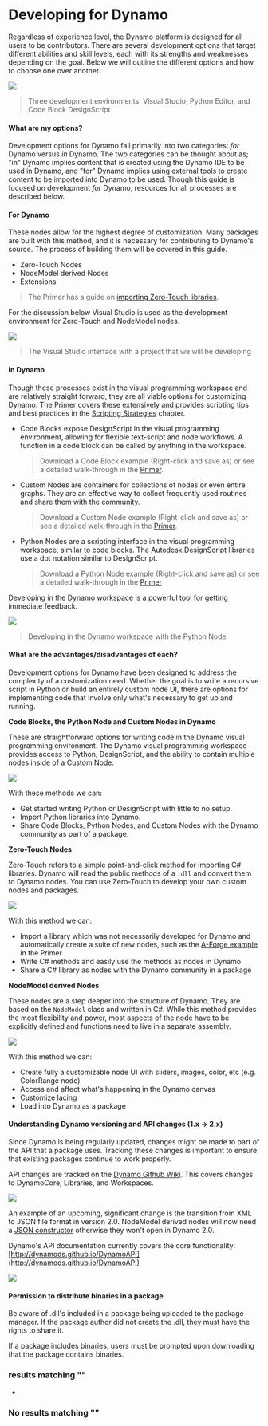 # Developing for Dynamo

Regardless of experience level, the Dynamo platform is designed for all users to be contributors. There are several development options that target different abilities and skill levels, each with its strengths and weaknesses depending on the goal. Below we will outline the different options and how to choose one over another.

![](../.gitbook/assets/developing-for-dynamo.png)

> Three development environments: Visual Studio, Python Editor, and Code Block DesignScript

#### What are my options? <a href="#what-are-my-options" id="what-are-my-options"></a>

Development options for Dynamo fall primarily into two categories: _for_ Dynamo versus _in_ Dynamo. The two categories can be thought about as; "in" Dynamo implies content that is created using the Dynamo IDE to be used in Dynamo, and "for" Dynamo implies using external tools to create content to be imported into Dynamo to be used. Though this guide is focused on development _for_ Dynamo, resources for all processes are described below.

#### For Dynamo <a href="#for-dynamo" id="for-dynamo"></a>

These nodes allow for the highest degree of customization. Many packages are built with this method, and it is necessary for contributing to Dynamo's source. The process of building them will be covered in this guide.

* Zero-Touch Nodes
* NodeModel derived Nodes
* Extensions

> The Primer has a guide on [importing Zero-Touch libraries](http://dynamoprimer.com/en/10\_Packages/10-5\_Zero-Touch.html).

For the discussion below Visual Studio is used as the development environment for Zero-Touch and NodeModel nodes.

![](../.gitbook/assets/vs-devenv.jpg)

> The Visual Studio interface with a project that we will be developing

#### In Dynamo <a href="#in-dynamo" id="in-dynamo"></a>

Though these processes exist in the visual programming workspace and are relatively straight forward, they are all viable options for customizing Dynamo. The Primer covers these extensively and provides scripting tips and best practices in the [Scripting Strategies](http://dynamoprimer.com/en/12\_Best-Practice/12-1\_Scripting-Strategies.html) chapter.

*   Code Blocks expose DesignScript in the visual programming environment, allowing for flexible text-script and node workflows. A function in a code block can be called by anything in the workspace.

    > Download a Code Block example (Right-click and save as) or see a detailed walk-through in the [Primer](https://primer.dynamobim.org/07\_Code-Block/7-1\_what-is-a-code-block.html).
*   Custom Nodes are containers for collections of nodes or even entire graphs. They are an effective way to collect frequently used routines and share them with the community.

    > Download a Custom Node example (Right-click and save as) or see a detailed walk-through in the [Primer](https://primer.dynamobim.org/10\_Custom-Nodes/10-1\_Introduction.html).
*   Python Nodes are a scripting interface in the visual programming workspace, similar to code blocks. The Autodesk.DesignScript libraries use a dot notation similar to DesignScript.

    > Download a Python Node example (Right-click and save as) or see a detailed walk-through in the [Primer](https://primer.dynamobim.org/10\_Custom-Nodes/10-4\_Python.html)

Developing in the Dynamo workspace is a powerful tool for getting immediate feedback.

![](../.gitbook/assets/python-example.jpg)

> Developing in the Dynamo workspace with the Python Node

#### What are the advantages/disadvantages of each? <a href="#what-are-the-advantagesdisadvantages-of-each" id="what-are-the-advantagesdisadvantages-of-each"></a>

Development options for Dynamo have been designed to address the complexity of a customization need. Whether the goal is to write a recursive script in Python or build an entirely custom node UI, there are options for implementing code that involve only what's necessary to get up and running.

**Code Blocks, the Python Node and Custom Nodes in Dynamo**

These are straightforward options for writing code in the Dynamo visual programming environment. The Dynamo visual programming workspace provides access to Python, DesignScript, and the ability to contain multiple nodes inside of a Custom Node.

![](../.gitbook/assets/Development-Icons.png)

With these methods we can:

* Get started writing Python or DesignScript with little to no setup.
* Import Python libraries into Dynamo.
* Share Code Blocks, Python Nodes, and Custom Nodes with the Dynamo community as part of a package.

**Zero-Touch Nodes**

Zero-Touch refers to a simple point-and-click method for importing C# libraries. Dynamo will read the public methods of a `.dll` and convert them to Dynamo nodes. You can use Zero-Touch to develop your own custom nodes and packages.

![](../.gitbook/assets/ZTImport.png)

With this method we can:

* Import a library which was not necessarily developed for Dynamo and automatically create a suite of new nodes, such as the [A-Forge example](http://dynamoprimer.com/en/10\_Packages/10-5\_Zero-Touch.html) in the Primer
* Write C# methods and easily use the methods as nodes in Dynamo
* Share a C# library as nodes with the Dynamo community in a package

**NodeModel derived Nodes**

These nodes are a step deeper into the structure of Dynamo. They are based on the `NodeModel` class and written in C#. While this method provides the most flexibility and power, most aspects of the node have to be explicitly defined and functions need to live in a separate assembly.

![](../.gitbook/assets/Development-Icons-NodeModel.png)

With this method we can:

* Create fully a customizable node UI with sliders, images, color, etc (e.g. ColorRange node)
* Access and affect what's happening in the Dynamo canvas
* Customize lacing
* Load into Dynamo as a package

#### Understanding Dynamo versioning and API changes (1.x → 2.x) <a href="#understanding-dynamo-versioning-and-api-changes-1x-2x" id="understanding-dynamo-versioning-and-api-changes-1x-2x"></a>

Since Dynamo is being regularly updated, changes might be made to part of the API that a package uses. Tracking these changes is important to ensure that existing packages continue to work properly.

API changes are tracked on the [Dynamo Github Wiki](https://github.com/DynamoDS/Dynamo/wiki/API-Changes). This covers changes to DynamoCore, Libraries, and Workspaces.

![](../.gitbook/assets/api-changes.jpg)

An example of an upcoming, significant change is the transition from XML to JSON file format in version 2.0. NodeModel derived nodes will now need a [JSON constructor](https://github.com/DynamoDS/Dynamo/wiki/Write-a-Json-Constructor-for-a-NodeModel-Node) otherwise they won't open in Dynamo 2.0.

Dynamo's API documentation currently covers the core functionality: [http://dynamods.github.io/DynamoAPI](http://dynamods.github.io/DynamoAPI)

![](../.gitbook/assets/api-docs.jpg)

#### Permission to distribute binaries in a package <a href="#permission-to-distribute-binaries-in-a-package" id="permission-to-distribute-binaries-in-a-package"></a>

Be aware of .dll's included in a package being uploaded to the package manager. If the package author did not create the .dll, they must have the rights to share it.

If a package includes binaries, users must be prompted upon downloading that the package contains binaries.

### results matching ""

*

### No results matching ""
